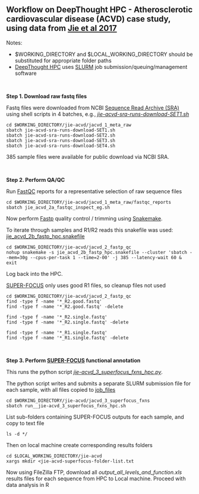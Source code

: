 ## Workflow on DeepThought HPC - Atherosclerotic cardiovascular disease (ACVD) case study, using data from [Jie et al 2017](https://doi.org/10.1038/s41467-017-00900-1)

Notes:
- $WORKING_DIRECTORY and $LOCAL_WORKING_DIRECTORY should be substituted for appropriate folder paths
- [DeepThought HPC](https://deepthoughtdocs.flinders.edu.au/en/latest/) uses [SLURM](https://deepthoughtdocs.flinders.edu.au/en/latest/SLURM/SLURMIntro.html) job submission/queuing/management software

&nbsp;

**Step 1. Download raw fastq files**

Fastq files were downloaded from NCBI [Sequence Read Archive (SRA)](https://www.ncbi.nlm.nih.gov/sra) using shell scripts in 4 batches, e.g., *[jie-acvd-sra-runs-download-SET1.sh](jacvd_1_meta_raw/jie-acvd-sra-runs-download-SET1.sh)*

```Shell
cd $WORKING_DIRECTORY/jie-acvd/jacvd_1_meta_raw
sbatch jie-acvd-sra-runs-download-SET1.sh
sbatch jie-acvd-sra-runs-download-SET2.sh
sbatch jie-acvd-sra-runs-download-SET3.sh
sbatch jie-acvd-sra-runs-download-SET4.sh
```
385 sample files were available for public download via NCBI SRA.

&nbsp;

**Step 2. Perform QA/QC**

Run [FastQC](https://www.bioinformatics.babraham.ac.uk/projects/fastqc/) reports for a representative selection of raw sequence files

```Shell
cd $WORKING_DIRECTORY/jie-acvd/jacvd_1_meta_raw/fastqc_reports
sbatch jie_acvd_2a_fastqc_inspect_eg.sh
```

Now perform [Fastp](https://github.com/OpenGene/fastp) quality control / trimming using [Snakemake](https://snakemake.github.io/).

To iterate through samples and R1/R2 reads this snakefile was used: [jie_acvd_2b_fastp_hpc.snakefile](jacvd_2_fastp_qc/jie_acvd_2b_fastp_hpc.snakefile)

```Shell 
cd $WORKING_DIRECTORY/jie-acvd/jacvd_2_fastp_qc
nohup snakemake -s jie_acvd_2b_fastp_hpc.snakefile --cluster 'sbatch --mem=30g --cpus-per-task 1 --time=2-00' -j 385 --latency-wait 60 & exit
```

Log back into the HPC.

[SUPER-FOCUS](https://github.com/metageni/SUPER-FOCUS) only uses good R1 files, so cleanup files not used
```Shell
cd $WORKING_DIRECTORY/jie-acvd/jacvd_2_fastp_qc
find -type f -name '*_R2.good.fastq'
find -type f -name '*_R2.good.fastq' -delete

find -type f -name '*_R2.single.fastq'
find -type f -name '*_R2.single.fastq' -delete

find -type f -name '*_R1.single.fastq'
find -type f -name '*_R1.single.fastq' -delete
```

&nbsp;

**Step 3. Perform [SUPER-FOCUS](https://github.com/metageni/SUPER-FOCUS) functional annotation**

This runs the python script *[jie-acvd_3_superfocus_fxns_hpc.py](jacvd_3_superfocus_fxns/jie-acvd_3_superfocus_fxns_hpc.py)*.

The python script writes and submits a separate SLURM submission file for each sample, with all files copied to [job_files](jacvd_3_superfocus_fxns/job_files)

```Shell
cd $WORKING_DIRECTORY/jie-acvd/jacvd_3_superfocus_fxns
sbatch run__jie-acvd_3_superfocus_fxns_hpc.sh
```
List sub-folders containing SUPER-FOCUS outputs for each sample, and copy to text file
```Shell
ls -d */
```
Then on local machine create corresponding results folders
```Shell
cd $LOCAL_WORKING_DIRECTORY/jie-acvd
xargs mkdir <jie-acvd-superfocus-folder-list.txt
```

Now using FileZilla FTP, download all *output_all_levels_and_function.xls* results files for each sequence from HPC to Local machine.
Proceed with data analysis in R
